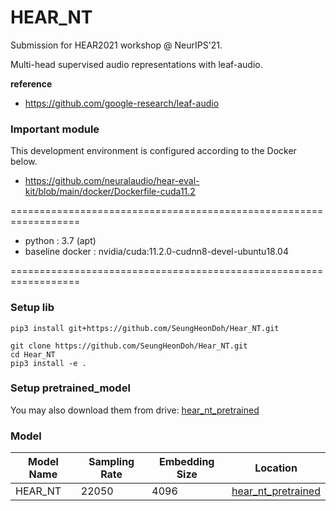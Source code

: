 # HEAR_NT

Submission for HEAR2021 workshop @ NeurIPS'21.

Multi-head supervised audio representations with leaf-audio.
 
**reference**
- https://github.com/google-research/leaf-audio 


### Important module

This development environment is configured according to the Docker below.
- https://github.com/neuralaudio/hear-eval-kit/blob/main/docker/Dockerfile-cuda11.2

==================================================================

- python : 3.7 (apt)
- baseline docker : nvidia/cuda:11.2.0-cudnn8-devel-ubuntu18.04

==================================================================


### Setup lib

```
pip3 install git+https://github.com/SeungHeonDoh/Hear_NT.git
```

```
git clone https://github.com/SeungHeonDoh/Hear_NT.git
cd Hear_NT
pip3 install -e .
```

### Setup pretrained_model

You may also download them from drive: [hear_nt_pretrained](https://drive.google.com/file/d/1cwBUp-DlNzAa_b76jxx9TJNmy24-BlGX/view?usp=sharing)


### Model

|   Model Name    | Sampling Rate | Embedding Size |  Location  |
| --------------- | ------------- | -------------- |  --------  |
|     HEAR_NT     |    22050      |      4096     |  [hear_nt_pretrained](https://drive.google.com/file/d/1cwBUp-DlNzAa_b76jxx9TJNmy24-BlGX/view?usp=sharing) |
